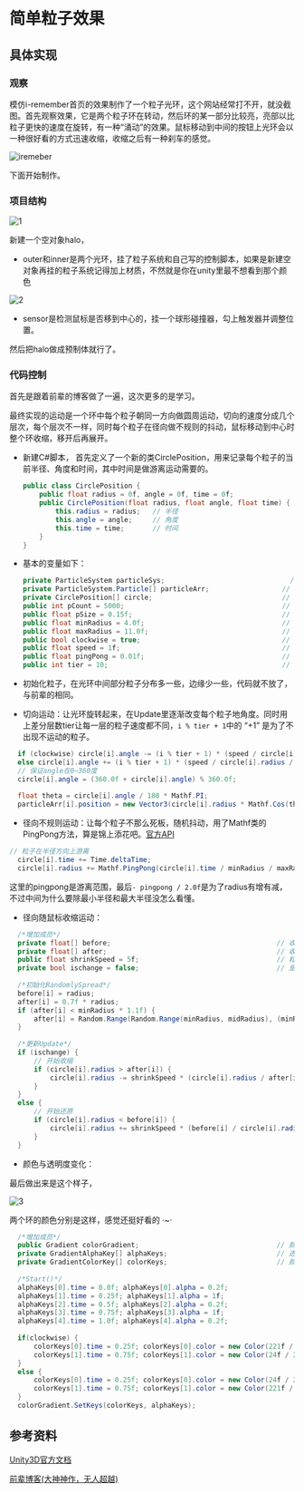 # 简单粒子效果

## 具体实现

### 观察

模仿i-remember首页的效果制作了一个粒子光环，这个网站经常打不开，就没截图。首先观察效果，它是两个粒子环在转动，然后环的某一部分比较亮，亮部以比粒子更快的速度在旋转，有一种“涌动”的效果。鼠标移动到中间的按钮上光环会以一种很好看的方式迅速收缩，收缩之后有一种刹车的感觉。

![iremeber](img\iremeber.png)

下面开始制作。

### 项目结构

![1](img/1.png)

新建一个空对象halo，

- outer和inner是两个光环，挂了粒子系统和自己写的控制脚本，如果是新建空对象再挂的粒子系统记得加上材质，不然就是你在unity里最不想看到那个颜色

![2](img/2.png)

- sensor是检测鼠标是否移到中心的，挂一个球形碰撞器，勾上触发器并调整位置。

然后把halo做成预制体就行了。

### 代码控制

首先是跟着前辈的博客做了一遍，这次更多的是学习。

最终实现的运动是一个环中每个粒子朝同一方向做圆周运动，切向的速度分成几个层次，每个层次不一样，同时每个粒子在径向做不规则的抖动，鼠标移动到中心时整个环收缩，移开后再展开。

- 新建C#脚本， 首先定义了一个新的类CirclePosition，用来记录每个粒子的当前半径、角度和时间，其中时间是做游离运动需要的。 

  ```c#
  public class CirclePosition {
      public float radius = 0f, angle = 0f, time = 0f;
      public CirclePosition(float radius, float angle, float time) {
          this.radius = radius;   // 半径
          this.angle = angle;     // 角度
          this.time = time;       // 时间
      }
  }
  ```

- 基本的变量如下：

  ```c#
  private ParticleSystem particleSys;                       		// 粒子系统
  private ParticleSystem.Particle[] particleArr;                  // 粒子数组
  private CirclePosition[] circle;                                // 极坐标数组
  public int pCount = 5000;                                       // 粒子数量
  public float pSize = 0.15f;                                     // 粒子大小
  public float minRadius = 4.0f;                                  // 最小半径
  public float maxRadius = 11.0f;                                 // 最大半径
  public bool clockwise = true;                                   // 旋转方向
  public float speed = 1f;                                        // 速度
  public float pingPong = 0.01f;                                  // 游离范围
  public int tier = 10;                                           // 速度差分层数
  ```

- 初始化粒子，在光环中间部分粒子分布多一些，边缘少一些，代码就不放了，与前辈的相同。

- 切向运动：让光环旋转起来，在Update里逐渐改变每个粒子地角度。同时用上差分层数tier让每一层的粒子速度都不同，`i % tier + 1`中的 “+1” 是为了不出现不运动的粒子。

```c#
  if (clockwise) circle[i].angle -= (i % tier + 1) * (speed / circle[i].radius / tier);
  else circle[i].angle += (i % tier + 1) * (speed / circle[i].radius / tier);
  // 保证angle在0~360度
  circle[i].angle = (360.0f + circle[i].angle) % 360.0f; 
  
  float theta = circle[i].angle / 180 * Mathf.PI;
  particleArr[i].position = new Vector3(circle[i].radius * Mathf.Cos(theta), 0f, circle[i].radius * Mathf.Sin(theta)); 
```

- 径向不规则运动：让每个粒子不那么死板，随机抖动，用了Mathf类的PingPong方法，算是锦上添花吧。[官方API]( https://docs.unity3d.com/ScriptReference/Mathf.PingPong.html )

```C#
// 粒子在半径方向上游离
  circle[i].time += Time.deltaTime;
  circle[i].radius += Mathf.PingPong(circle[i].time / minRadius / maxRadius, pingPong) - pingPong / 2.0f;
```
  
这里的pingpong是游离范围，最后`- pingpong / 2.0f`是为了radius有增有减，不过中间为什么要除最小半径和最大半径没怎么看懂。
  
- 径向随鼠标收缩运动：

```C#
  /*增加成员*/
  private float[] before;                                         // 收缩前粒子位置
  private float[] after;                                          // 收缩后粒子位置
  public float shrinkSpeed = 5f;                                  // 粒子缩放的速度
  private bool ischange = false;                                  // 是否收缩
  
  /*初始化RandomlySpread*/
  before[i] = radius;
  after[i] = 0.7f * radius;
  if (after[i] < minRadius * 1.1f) {
      after[i] = Random.Range(Random.Range(minRadius, midRadius), (minRadius * 1.1f));
  }
  
  /*更新Update*/
  if (ischange) {
      // 开始收缩
      if (circle[i].radius > after[i]) {
          circle[i].radius -= shrinkSpeed * (circle[i].radius / after[i]) * Time.deltaTime;
      }
  }
  else {
      // 开始还原
      if (circle[i].radius < before[i]) {
          circle[i].radius += shrinkSpeed * (before[i] / circle[i].radius) * Time.deltaTime;
      }
  }
```

- 颜色与透明度变化：

最后做出来是这个样子，

![3](img/3.png)

两个环的颜色分别是这样，感觉还挺好看的 ·~·

```C#
  /*增加成员*/
  public Gradient colorGradient;                                  // 颜色渐变
  private GradientAlphaKey[] alphaKeys;                           // 透明度
  private GradientColorKey[] colorKeys;                           // 颜色
  
  /*Start()*/
  alphaKeys[0].time = 0.0f; alphaKeys[0].alpha = 0.2f;
  alphaKeys[1].time = 0.25f; alphaKeys[1].alpha = 1f;
  alphaKeys[2].time = 0.5f; alphaKeys[2].alpha = 0.2f;
  alphaKeys[3].time = 0.75f; alphaKeys[3].alpha = 1f;
  alphaKeys[4].time = 1.0f; alphaKeys[4].alpha = 0.2f;
  
  if(clockwise) {
      colorKeys[0].time = 0.25f; colorKeys[0].color = new Color(221f / 255, 49f / 255, 221f / 255);
      colorKeys[1].time = 0.75f; colorKeys[1].color = new Color(24f / 255, 177f / 255, 224f / 255);
  }
  else {
      colorKeys[0].time = 0.25f; colorKeys[0].color = new Color(24f / 255, 177f / 255, 224f / 255);
      colorKeys[1].time = 0.75f; colorKeys[1].color = new Color(221f / 255, 49f / 255, 221f / 255);
  }
  colorGradient.SetKeys(colorKeys, alphaKeys);
```

## 参考资料

[Unity3D官方文档]( https://docs.unity3d.com/ScriptReference/ParticleSystem.MainModule.html )

[前辈博客(大神神作，无人超越) ]( https://blog.csdn.net/simba_scorpio/article/details/51251126 )
